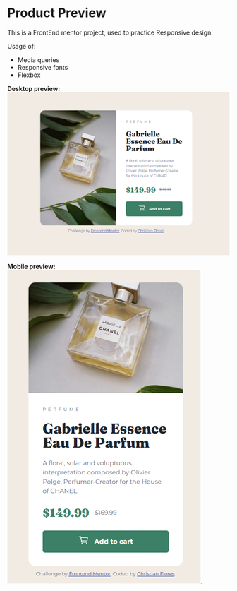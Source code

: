 # Product Preview

This is a FrontEnd mentor project, used to practice Responsive design.

Usage of:
- Media queries
- Responsive fonts
- Flexbox

**Desktop preview:**
![desktop version preview](https://github.com/ChrisFloresM/ProductPreview/blob/master/final/desktop.png)

**Mobile preview:**
![Mobile version preview](https://github.com/ChrisFloresM/ProductPreview/blob/master/final/mobile.png).
